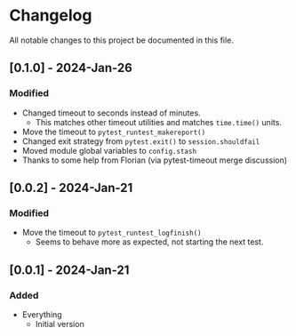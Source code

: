 # Changelog

All notable changes to this project  be documented in this file.

<!--

## [Unreleased] - yyyy-month-dd

### Added

- nothing so far

### Fixed

- nothing so far

### Changed

- nothing so far

-->

## [0.1.0] - 2024-Jan-26

### Modified
- Changed timeout to seconds instead of minutes.
  - This matches other timeout utilities and matches `time.time()` units.
- Move the timeout to `pytest_runtest_makereport()`
- Changed exit strategy from `pytest.exit()` to `session.shouldfail`
- Moved module global variables to `config.stash`
- Thanks to some help from Florian (via pytest-timeout merge discussion)

## [0.0.2] - 2024-Jan-21

### Modified
- Move the timeout to `pytest_runtest_logfinish()`
    - Seems to behave more as expected, not starting the next test.

## [0.0.1] - 2024-Jan-21

### Added
- Everything
    - Initial version
